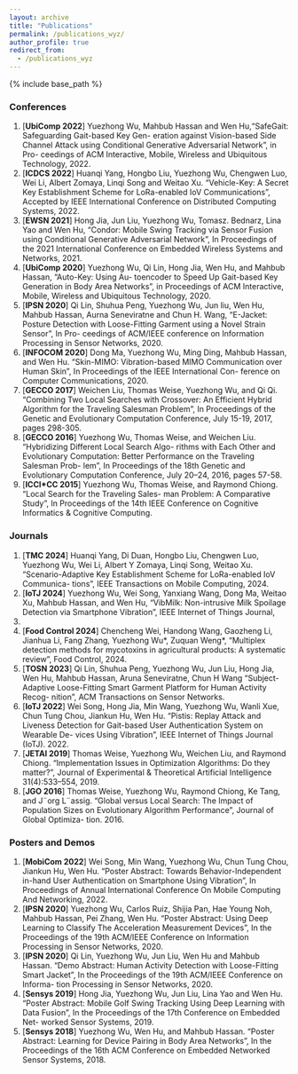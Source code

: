 ```yaml
---
layout: archive
title: "Publications"
permalink: /publications_wyz/
author_profile: true
redirect_from:
  - /publications_wyz
---
```


{% include base_path %}

### Conferences
1. [**UbiComp 2022**] Yuezhong Wu, Mahbub Hassan and Wen Hu,“SafeGait: Safeguarding Gait-based Key Gen-
eration against Vision-based Side Channel Attack using Conditional Generative Adversarial Network”, in Pro-
ceedings of ACM Interactive, Mobile, Wireless and Ubiquitous Technology, 2022.
1. [**ICDCS 2022**] Huanqi Yang, Hongbo Liu, Yuezhong Wu, Chengwen Luo, Wei Li, Albert Zomaya, Linqi Song
and Weitao Xu. “Vehicle-Key: A Secret Key Establishment Scheme for LoRa-enabled IoV Communications”,
Accepted by IEEE International Conference on Distributed Computing Systems, 2022.
1. [**EWSN 2021**] Hong Jia, Jun Liu, Yuezhong Wu, Tomasz. Bednarz, Lina Yao and Wen Hu, “Condor: Mobile
Swing Tracking via Sensor Fusion using Conditional Generative Adversarial Network”, In Proceedings of the 2021
International Conference on Embedded Wireless Systems and Networks, 2021.
1. [**UbiComp 2020**] Yuezhong Wu, Qi Lin, Hong Jia, Wen Hu, and Mahbub Hassan, “Auto-Key: Using Au-
toencoder to Speed Up Gait-based Key Generation in Body Area Networks”, in Proceedings of ACM Interactive,
Mobile, Wireless and Ubiquitous Technology, 2020.
1. [**IPSN 2020**] Qi Lin, Shuhua Peng, Yuezhong Wu, Jun liu, Wen Hu, Mahbub Hassan, Aurna Seneviratne and
Chun H. Wang, “E-Jacket: Posture Detection with Loose-Fitting Garment using a Novel Strain Sensor”, In Pro-
ceedings of ACM/IEEE conference on Information Processing in Sensor Networks, 2020.
1. [**INFOCOM 2020**] Dong Ma, Yuezhong Wu, Ming Ding, Mahbub Hassan, and Wen Hu. “Skin-MIMO:
Vibration-based MIMO Communication over Human Skin”, In Proceedings of the IEEE International Con-
ference on Computer Communications, 2020.
1. [**GECCO 2017**] Weichen Liu, Thomas Weise, Yuezhong Wu, and Qi Qi. “Combining Two Local Searches with
Crossover: An Efficient Hybrid Algorithm for the Traveling Salesman Problem”, In Proceedings of the Genetic
and Evolutionary Computation Conference, July 15-19, 2017, pages 298-305.
1. [**GECCO 2016**] Yuezhong Wu, Thomas Weise, and Weichen Liu. “Hybridizing Different Local Search Algo-
rithms with Each Other and Evolutionary Computation: Better Performance on the Traveling Salesman Prob-
lem”, In Proceedings of the 18th Genetic and Evolutionary Computation Conference, July 20–24, 2016, pages
57-58.
1. [**ICCI*CC 2015**] Yuezhong Wu, Thomas Weise, and Raymond Chiong. “Local Search for the Traveling Sales-
man Problem: A Comparative Study”, In Proceedings of the 14th IEEE Conference on Cognitive Informatics &
Cognitive Computing.

### Journals
1. [**TMC 2024**] Huanqi Yang, Di Duan, Hongbo Liu, Chengwen Luo, Yuezhong Wu, Wei Li, Albert Y Zomaya,
Linqi Song, Weitao Xu. “Scenario-Adaptive Key Establishment Scheme for LoRa-enabled IoV Communica-
tions”, IEEE Transactions on Mobile Computing, 2024.
1. [**IoTJ 2024**] Yuezhong Wu, Wei Song, Yanxiang Wang, Dong Ma, Weitao Xu, Mahbub Hassan, and Wen Hu,
“VibMilk: Non-intrusive Milk Spoilage Detection via Smartphone Vibration”, IEEE Internet of Things Journal,
2024.
1. [**Food Control 2024**] Chencheng Wei, Handong Wang, Gaozheng Li, Jianhua Li, Fang Zhang, Yuezhong Wu*,
Zuquan Weng*, “Multiplex detection methods for mycotoxins in agricultural products: A systematic review”,
Food Control, 2024.
1. [**TOSN 2023**] Qi Lin, Shuhua Peng, Yuezhong Wu, Jun Liu, Hong Jia, Wen Hu, Mahbub Hassan, Aruna
Seneviratne, Chun H Wang “Subject-Adaptive Loose-Fitting Smart Garment Platform for Human Activity Recog-
nition”, ACM Transactions on Sensor Networks.
1. [**IoTJ 2022**] Wei Song, Hong Jia, Min Wang, Yuezhong Wu, Wanli Xue, Chun Tung Chou, Jiankun Hu, Wen
Hu. “Pistis: Replay Attack and Liveness Detection for Gait-based User Authentication System on Wearable De-
vices Using Vibration”, IEEE Internet of Things Journal (IoTJ). 2022.
1. [**JETAI 2019**] Thomas Weise, Yuezhong Wu, Weichen Liu, and Raymond Chiong. “Implementation Issues
in Optimization Algorithms: Do they matter?”, Journal of Experimental & Theoretical Artificial Intelligence
31(4):533–554, 2019.
1. [**JGO 2016**] Thomas Weise, Yuezhong Wu, Raymond Chiong, Ke Tang, and J¨org L¨assig. “Global versus Local
Search: The Impact of Population Sizes on Evolutionary Algorithm Performance”, Journal of Global Optimiza-
tion. 2016.

### Posters and Demos
1. [**MobiCom 2022**] Wei Song, Min Wang, Yuezhong Wu, Chun Tung Chou, Jiankun Hu, Wen Hu. “Poster
Abstract: Towards Behavior-Independent in-hand User Authentication on Smartphone Using Vibration”, In
Proceedings of Annual International Conference On Mobile Computing And Networking, 2022.
1. [**IPSN 2020**] Yuezhong Wu, Carlos Ruiz, Shijia Pan, Hae Young Noh, Mahbub Hassan, Pei Zhang, Wen Hu.
“Poster Abstract: Using Deep Learning to Classify The Acceleration Measurement Devices”, In the Proceedings
of the 19th ACM/IEEE Conference on Information Processing in Sensor Networks, 2020.
1. [**IPSN 2020**] Qi Lin, Yuezhong Wu, Jun Liu, Wen Hu and Mahbub Hassan. “Demo Abstract: Human Activity
Detection with Loose-Fitting Smart Jacket”, In the Proceedings of the 19th ACM/IEEE Conference on Informa-
tion Processing in Sensor Networks, 2020.
1. [**Sensys 2019**] Hong Jia, Yuezhong Wu, Jun Liu, Lina Yao and Wen Hu. “Poster Abstract: Mobile Golf Swing
Tracking Using Deep Learning with Data Fusion”, In the Proceedings of the 17th Conference on Embedded Net-
worked Sensor Systems, 2019.
1. [**Sensys 2018**] Yuezhong Wu, Wen Hu, and Mahbub Hassan. “Poster Abstract: Learning for Device Pairing
in Body Area Networks”, In the Proceedings of the 16th ACM Conference on Embedded Networked Sensor
Systems, 2018.


